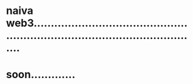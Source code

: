 # naiva web3......................................................................................................
# soon.............
